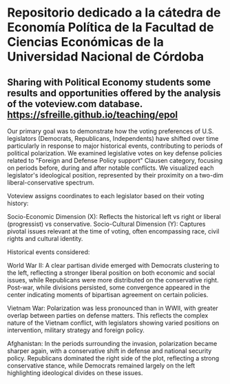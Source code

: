 # Repositorio dedicado a la cátedra de Economía Política de la Facultad de Ciencias Económicas de la Universidad Nacional de Córdoba #
 Sharing with Political Economy students some results and opportunities offered by the analysis of the voteview.com database. https://sfreille.github.io/teaching/epol
 ----------------------------------------------------------------------------------------------------------------------------
Our primary goal was to demonstrate how the voting preferences of U.S. legislators (Democrats, Republicans, Independents) have shifted over time particularly in response to major historical events, contributing to periods of political polarization. We examined legislative votes on key defense policies related to "Foreign and Defense Policy support" Clausen category, focusing on periods before, during and after notable conflicts. We visualized each legislator's ideological position, represented by their proximity on a two-dim liberal-conservative spectrum.

Voteview assigns coordinates to each legislator based on their voting history:

Socio-Economic Dimension (X): Reflects the historical left vs right or liberal (progressist) vs conservative.
Socio-Cultural Dimension (Y): Captures pivotal issues relevant at the time of voting, often encompassing race, civil rights and cultural identity.

Historical events considered:

World War II:
A clear partisan divide emerged with Democrats clustering to the left, reflecting a stronger liberal position on both economic and social issues, while Republicans were more distributed on the conservative right. Post-war, while divisions persisted, some convergence appeared in the center indicating moments of bipartisan agreement on certain policies.

Vietnam War:
Polarization was less pronounced than in WWII, with greater overlap between parties on defense matters. This reflects the complex nature of the Vietnam conflict, with legislators showing varied positions on intervention, military strategy and foreign policy.

Afghanistan:
In the periods surrounding the invasion, polarization became sharper again, with a conservative shift in defense and national security policy. Republicans dominated the right side of the plot, reflecting a strong conservative stance, while Democrats remained largely on the left highlighting ideological divides on these issues.
